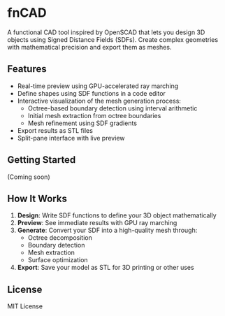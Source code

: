 # fnCAD

A functional CAD tool inspired by OpenSCAD that lets you design 3D objects using Signed Distance Fields (SDFs). Create complex geometries with mathematical precision and export them as meshes.

## Features

- Real-time preview using GPU-accelerated ray marching
- Define shapes using SDF functions in a code editor
- Interactive visualization of the mesh generation process:
  - Octree-based boundary detection using interval arithmetic
  - Initial mesh extraction from octree boundaries
  - Mesh refinement using SDF gradients
- Export results as STL files
- Split-pane interface with live preview

## Getting Started

(Coming soon)

## How It Works

1. **Design**: Write SDF functions to define your 3D object mathematically
2. **Preview**: See immediate results with GPU ray marching
3. **Generate**: Convert your SDF into a high-quality mesh through:
   - Octree decomposition
   - Boundary detection
   - Mesh extraction
   - Surface optimization
4. **Export**: Save your model as STL for 3D printing or other uses

## License

MIT License

